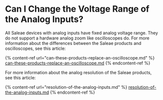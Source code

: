 # Can I Change the Voltage Range of the Analog Inputs?

All Saleae devices with analog inputs have fixed analog voltage range. They do not support a hardware analog zoom like oscilloscopes do. For more information about the differences between the Saleae products and oscilloscopes, see this article:

{% content-ref url="can-these-products-replace-an-oscilloscope.md" %}
[can-these-products-replace-an-oscilloscope.md](can-these-products-replace-an-oscilloscope.md)
{% endcontent-ref %}

For more information about the analog resolution of the Saleae products, see this article:

{% content-ref url="resolution-of-the-analog-inputs.md" %}
[resolution-of-the-analog-inputs.md](resolution-of-the-analog-inputs.md)
{% endcontent-ref %}



